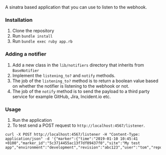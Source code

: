 A sinatra based application that you can use to listen to the webhook.

### Installation
1. Clone the repository
2. Run `bundle install`
3. Run `bundle exec ruby app.rb`

### Adding a notifier
1. Add a new class in the `lib/notifiers` directory that inherits from `BaseNotifier`
2. Implement the `listening_to?` and `notify` methods.
3. The job of the `listening_to?` method is to return a boolean value based on whether the notifier is listening to the webhook or not.
4. The job of the `notify` method is to send the payload to a third party service for example GitHub, Jira, Incident.io etc.

### Usage
1. Run the application
2. To test send a POST request to `http://localhost:4567/listener`.
```shell
curl -X POST http://localhost:4567/listener -H "Content-Type: application/json" -d '{"marker":{"time":"2019-01-10 10:45:41 +0100","marker_id":"5c3714455ac13f7df09437f0","site":"My test app","environment":"development","revision":"abc123","user":"tom","repository":"https://github.com/my_org/my_repo","url":"https://appsignal.com/test/sites/5bd867fa2213937f3666ae7b/dashboard"}}'
```